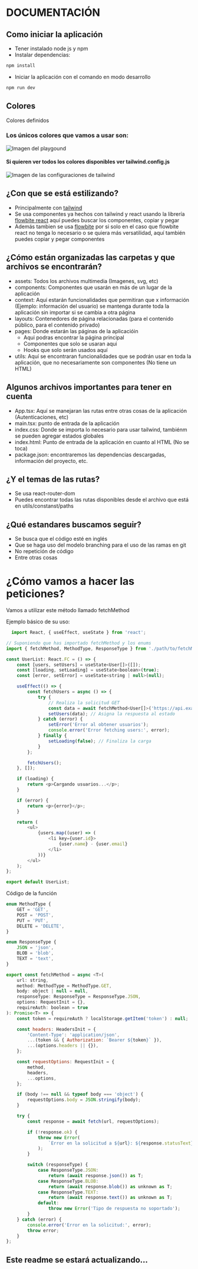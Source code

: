 # DOCUMENTACIÓN

## Como iniciar la aplicación

- Tener instalado node js y npm
- Instalar dependencias:

```javascript
npm install
```

- Iniciar la aplicación con el comando en modo desarrollo

```javascript
npm run dev
```

## Colores

Colores definidos

### Los únicos colores que vamos a usar son:

![Imagen del playgound](src/assets/img/Playgound.png)

#### Si quieren ver todos los colores disponibles ver tailwind.config.js

![Imagen de las configuraciones de tailwind](src/assets/img/tailwindConfig2.png)

## ¿Con que se está estilizando?

- Principalmente con [tailwind](https://tailwindcss.com/)
- Se usa componentes ya hechos con tailwind y react usando la librería [flowbite react](https://flowbite-react.com/) aquí puedes buscar los componentes, copiar y pegar
- Además tambien se usa [flowbite](https://flowbite.com/) por si solo en el caso que flowbite react no tenga lo necesario o se quiera más versatilidad, aquí también puedes copiar y pegar componentes

## ¿Cómo están organizadas las carpetas y que archivos se encontrarán?

- assets: Todos los archivos multimedia (Imagenes, svg, etc)
- components: Componentes que usarán en más de un lugar de la aplicación
- context: Aquí estarán funcionalidades que permitiran que x información (Ejemplo: información del usuario) se mantenga durante toda la aplicación sin importar si se cambia a otra página
- layouts: Contenedores de página relacionadas (para el contenido público, para el contenido privado)
- pages: Donde estarán las páginas de la aplicacióin
  - Aqui podras encontrar la página principal
  - Componentes que solo se usaran aqui
  - Hooks que solo serán usados aquí
- utils: Aquí se encontraran funcionalidades que se podrán usar en toda la aplicación, que no necesariamente son componentes (No tiene un HTML)

## Algunos archivos importantes para tener en cuenta

- App.tsx: Aquí se manejaran las rutas entre otras cosas de la aplicación (Autenticaciones, etc)
- main.tsx: punto de entrada de la aplicación
- index.css: Donde se importa lo necesario para usar tailwind, tambiénm se pueden agregar estados globales
- index.html: Punto de entrada de la aplicación en cuanto al HTML (No se toca)
- package.json: encontraremos las dependencias descargadas, información del proyecto, etc.

## ¿Y el temas de las rutas?

- Se usa react-router-dom
- Puedes encontrar todas las rutas disponibles desde el archivo que está en utils/constanst/paths

## ¿Qué estandares buscamos seguir?

- Se busca que el código esté en inglés
- Que se haga uso del modelo branching para el uso de las ramas en git
- No repetición de código
- Entre otras cosas

# ¿Cómo vamos a hacer las peticiones?

Vamos a utilizar este método llamado fetchMethod

Ejemplo básico de su uso:

```javascript
  import React, { useEffect, useState } from 'react';

// Suponiendo que has importado fetchMethod y los enums
import { fetchMethod, MethodType, ResponseType } from './path/to/fetchMethod';

const UserList: React.FC = () => {
    const [users, setUsers] = useState<User[]>([]);
    const [loading, setLoading] = useState<boolean>(true);
    const [error, setError] = useState<string | null>(null);

    useEffect(() => {
        const fetchUsers = async () => {
            try {
                // Realiza la solicitud GET
                const data = await fetchMethod<User[]>('https://api.example.com/users', MethodType.GET);
                setUsers(data); // Asigna la respuesta al estado
            } catch (error) {
                setError('Error al obtener usuarios');
                console.error('Error fetching users:', error);
            } finally {
                setLoading(false); // Finaliza la carga
            }
        };

        fetchUsers();
    }, []);

    if (loading) {
        return <p>Cargando usuarios...</p>;
    }

    if (error) {
        return <p>{error}</p>;
    }

    return (
        <ul>
            {users.map((user) => (
                <li key={user.id}>
                    {user.name} - {user.email}
                </li>
            ))}
        </ul>
    );
};

export default UserList;

```

Código de la función

```javascript
enum MethodType {
	GET = 'GET',
	POST = 'POST',
	PUT = 'PUT',
	DELETE = 'DELETE',
}

enum ResponseType {
	JSON = 'json',
	BLOB = 'blob',
	TEXT = 'text',
}

export const fetchMethod = async <T>(
	url: string,
	method: MethodType = MethodType.GET,
	body: object | null = null,
	responseType: ResponseType = ResponseType.JSON,
	options: RequestInit = {},
	requireAuth: boolean = true
): Promise<T> => {
	const token = requireAuth ? localStorage.getItem('token') : null;

	const headers: HeadersInit = {
		'Content-Type': 'application/json',
		...(token && { Authorization: `Bearer ${token}` }),
		...(options.headers || {}),
	};

	const requestOptions: RequestInit = {
		method,
		headers,
		...options,
	};

	if (body !== null && typeof body === 'object') {
		requestOptions.body = JSON.stringify(body);
	}

	try {
		const response = await fetch(url, requestOptions);

		if (!response.ok) {
			throw new Error(
				`Error en la solicitud a ${url}: ${response.statusText} (Status: ${response.status})`
			);
		}

		switch (responseType) {
			case ResponseType.JSON:
				return (await response.json()) as T;
			case ResponseType.BLOB:
				return (await response.blob()) as unknown as T;
			case ResponseType.TEXT:
				return (await response.text()) as unknown as T;
			default:
				throw new Error('Tipo de respuesta no soportado');
		}
	} catch (error) {
		console.error('Error en la solicitud:', error);
		throw error;
	}
};

```

## Este readme se estará actualizando...
